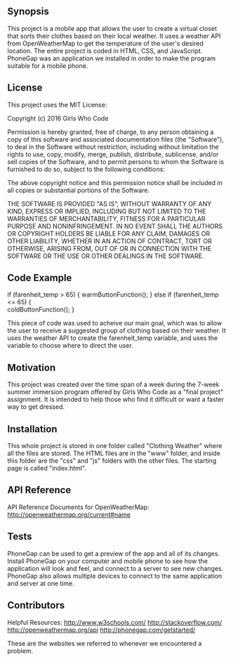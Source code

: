 ## Synopsis

This project is a mobile app that allows the user to create a virtual closet that sorts their clothes based on their local weather. It uses a weather API from OpenWeatherMap to get the temperature of the user's desired location. The entire project is coded in HTML, CSS, and JavaScript. PhoneGap was an application we installed in order to make the program suitable for a mobile phone.

## License

This project uses the MIT License:

Copyright (c) 2016 Girls Who Code

Permission is hereby granted, free of charge, to any person obtaining a copy of this software and associated documentation files (the "Software"), to deal in the Software without restriction, including without limitation the rights to use, copy, modify, merge, publish, distribute, sublicense, and/or sell copies of the Software, and to permit persons to whom the Software is furnished to do so, subject to the following conditions:

The above copyright notice and this permission notice shall be included in all copies or substantial portions of the Software.

THE SOFTWARE IS PROVIDED "AS IS", WITHOUT WARRANTY OF ANY KIND, EXPRESS OR IMPLIED, INCLUDING BUT NOT LIMITED TO THE WARRANTIES OF MERCHANTABILITY, FITNESS FOR A PARTICULAR PURPOSE AND NONINFRINGEMENT. IN NO EVENT SHALL THE AUTHORS OR COPYRIGHT HOLDERS BE LIABLE FOR ANY CLAIM, DAMAGES OR OTHER LIABILITY, WHETHER IN AN ACTION OF CONTRACT, TORT OR OTHERWISE, ARISING FROM, OUT OF OR IN CONNECTION WITH THE SOFTWARE OR THE USE OR OTHER DEALINGS IN THE SOFTWARE.

## Code Example

if (farenheit_temp > 65) {
    warmButtonFunction();
}
else if (farenheit_temp <= 65) {         
    coldButtonFunction();
}

This piece of code was used to acheive our main goal, which was to allow the user to receive a suggested group of clothing based on their weather. It uses the weather API to create the farenheit_temp variable, and uses the variable to choose where to direct the user.

## Motivation

This project was created over the time span of a week during the 7-week summer immersion program offered by Girls Who Code as a "final project" assignment. It is intended to help those who find it difficult or want a faster way to get dressed.

## Installation

This whole project is stored in one folder called "Clothing Weather" where all the files are stored. The HTML files are in the "www" folder, and inside this folder are the "css" and "js" folders with the other files. The starting page is called "index.html".

## API Reference

API Reference Documents for OpenWeatherMap: http://openweathermap.org/current#name

## Tests

PhoneGap can be used to get a preview of the app and all of its changes. Install PhoneGap on your computer and mobile phone to see how the application will look and feel, and connect to a server to see new changes. PhoneGap also allows multiple devices to connect to the same application and server at one time.

## Contributors

Helpful Resources:
http://www.w3schools.com/
http://stackoverflow.com/
http://openweathermap.org/api
http://phonegap.com/getstarted/

These are the websites we referred to whenever we encountered a problem. 
